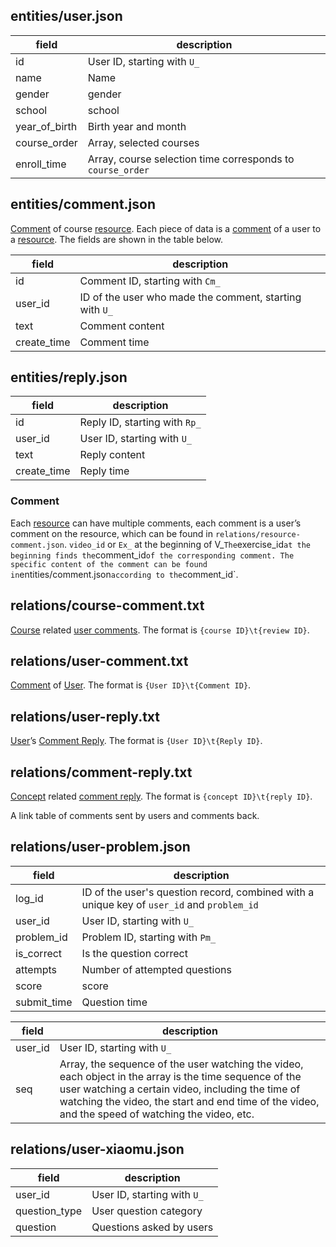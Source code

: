 ## entities/user.json

| field | description |
| ----- | ----------- |
| id | User ID, starting with `U_` |
| name | Name |
| gender | gender |
| school | school |
| year_of_birth | Birth year and month |
| course_order | Array, selected courses |
| enroll_time | Array, course selection time corresponds to `course_order` |

## entities/comment.json

[Comment](#comment) of course [resource](./course-cn.md#resource). Each piece of data is a [comment](#comment) of a user to a [resource](./course-cn.md#resource). The fields are shown in the table below.

| field | description |
| ----- | ----------- |
| id | Comment ID, starting with `Cm_` |
| user_id | ID of the user who made the comment, starting with `U_` |
| text | Comment content |
| create_time | Comment time |

## entities/reply.json

| field | description |
| ----- | ----------- |
| id | Reply ID, starting with `Rp_` |
| user_id | User ID, starting with `U_` |
| text | Reply content |
| create_time | Reply time |

### Comment

Each [resource](./course-cn.md#resource) can have multiple comments, each comment is a user’s comment on the resource, which can be found in `relations/resource-comment.json`. `video_id` or `Ex_` at the beginning of V_`
The `exercise_id` at the beginning finds the `comment_id` of the corresponding comment. The specific content of the comment can be found in `entities/comment.json` according to the `comment_id`.

## relations/course-comment.txt

[Course](./course-cn.md#entitiescoursejson) related [user comments](#comment). The format is `{course ID}\t{review ID}`.

## relations/user-comment.txt

[Comment](#entitiescommentjson) of [User](#entitiesuserjson). The format is `{User ID}\t{Comment ID}`.

## relations/user-reply.txt

[User](#entitiesuserjson)’s [Comment Reply](#entitiesreplyjson). The format is `{User ID}\t{Reply ID}`.

## relations/comment-reply.txt

[Concept](./concept-cn.md#entitiesconceptjson) related [comment reply](#entitiesreplyjson). The format is `{concept ID}\t{reply ID}`.

A link table of comments sent by users and comments back.

## relations/user-problem.json

| field | description |
| ----- | ----------- |
| log_id | ID of the user's question record, combined with a unique key of `user_id` and `problem_id` |
| user_id | User ID, starting with `U_` |
| problem_id | Problem ID, starting with `Pm_` |
| is_correct | Is the question correct |
| attempts | Number of attempted questions |
| score | score |
| submit_time | Question time |## relations/user-video.json

| field | description |
| ----- | ----------- |
| user_id | User ID, starting with `U_` |
| seq | Array, the sequence of the user watching the video, each object in the array is the time sequence of the user watching a certain video, including the time of watching the video, the start and end time of the video, and the speed of watching the video, etc. |

## relations/user-xiaomu.json

| field | description |
| ----- | ----------- |
| user_id | User ID, starting with `U_` |
| question_type | User question category |
| question | Questions asked by users |
